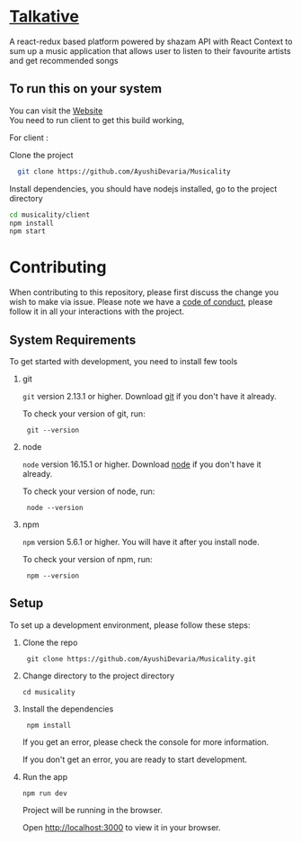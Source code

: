 # [Talkative]()

A react-redux based platform powered by shazam API with React Context to sum up a music application that allows user to listen to their favourite artists and get recommended songs

## To run this on your system 
You can visit the [Website]() <br>
You need to run client to get this build working, 

For client : 

Clone the project

```bash
  git clone https://github.com/AyushiDevaria/Musicality
```

Install dependencies, you should have nodejs installed, go to the project directory

```bash
cd musicality/client
npm install
npm start
```


# Contributing

When contributing to this repository, please first discuss the change you wish to make via issue.
Please note we have a [code of conduct](CODE_OF_CONDUCT.md), please follow it in all your interactions with the project.


## System Requirements

To get started with development, you need to install few tools

1. git 
   
   `git` version 2.13.1 or higher. Download [git](https://git-scm.com/downloads) if you don't have it already.

   To check your version of git, run:

   ```shell
    git --version
   ```

2. node 
   
   `node` version 16.15.1 or higher. Download [node](https://nodejs.org/en/download/) if you don't have it already.

   To check your version of node, run:

   ```shell
    node --version
   ```

3. npm
  
   `npm` version 5.6.1 or higher. You will have it after you install node.

   To check your version of npm, run:

   ```shell
    npm --version
   ```

## Setup

To set up a development environment, please follow these steps:

1. Clone the repo

   ```shell
    git clone https://github.com/AyushiDevaria/Musicality.git
   ```

2. Change directory to the project directory

    ```shell
    cd musicality
    ```

3. Install the dependencies
   
    ```shell
     npm install
    ```

    If you get an error, please check the console for more information.

    If you don't get an error, you are ready to start development.

4. Run the app
   
    ```shell
    npm run dev
    ```

    Project will be running in the browser.

    Open [http://localhost:3000](http://localhost:3000) to view it in your browser.
